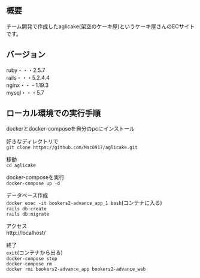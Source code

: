 ## 概要
チーム開発で作成したaglicake(架空のケーキ屋)というケーキ屋さんのECサイトです。<br>

## バージョン
ruby・・・2.5.7<br>
rails・・・5.2.4.4<br>
nginx・・・1.19.3<br>
mysql・・・5.7

## ローカル環境での実行手順
dockerとdocker-composeを自分のpcにインストール

好きなディレクトリで<br>
`git clone https://github.com/Mac0917/aglicake.git`

移動<br>
`cd aglicake`

docker-composeを実行<br>
`docker-compose up -d`

データベース作成<br>
`docker exec -it bookers2-advance_app_1 bash`(コンテナに入る)<br>
`rails db:create`<br>
`rails db:migrate`

アクセス<br>
http://localhost/

終了<br>
`exit`(コンテナから出る)<br>
`docker-compose stop`<br>
`docker-compose rm`<br>
`docker rmi bookers2-advance_app bookers2-advance_web`

